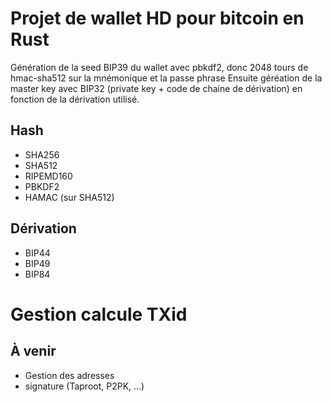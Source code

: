 # Projet de wallet HD pour bitcoin en Rust

Génération de la seed BIP39 du wallet avec pbkdf2, donc 2048 tours de hmac-sha512 sur la mnémonique et la passe phrase
Ensuite géréation de la master key avec BIP32 (private key + code de chaine de dérivation) en fonction de la dérivation utilisé.

## Hash
- SHA256
- SHA512
- RIPEMD160
- PBKDF2
- HAMAC (sur SHA512)

## Dérivation
- BIP44
- BIP49
- BIP84

# Gestion calcule TXid

## À venir
- Gestion des adresses
- signature (Taproot, P2PK, ...)
